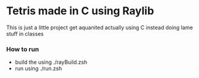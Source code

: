 # Tetris made in C using Raylib
This is just a little project get aquanited actually using C instead doing lame stuff in classes

### How to run
  - build the using ./rayBuild.zsh
  - run using ./run.zsh
